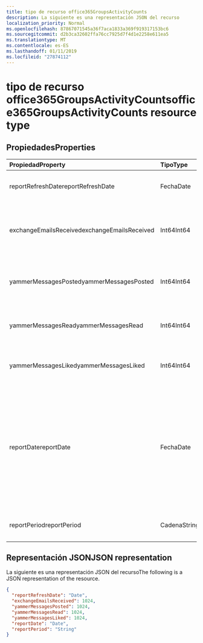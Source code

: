 ```yaml
---
title: tipo de recurso office365GroupsActivityCounts
description: La siguiente es una representación JSON del recurso
localization_priority: Normal
ms.openlocfilehash: 87867071545a36f7aca1833a369f919317153bc6
ms.sourcegitcommit: d2b3ca32602ffa76cc7925d7f4d1e2258e611ea5
ms.translationtype: MT
ms.contentlocale: es-ES
ms.lasthandoff: 01/11/2019
ms.locfileid: "27874112"
---
```

# <a name="office365groupsactivitycounts-resource-type"></a><span data-ttu-id="74d46-103">tipo de recurso office365GroupsActivityCounts</span><span class="sxs-lookup"><span data-stu-id="74d46-103">office365GroupsActivityCounts resource type</span></span>

## <a name="properties"></a><span data-ttu-id="74d46-104">Propiedades</span><span class="sxs-lookup"><span data-stu-id="74d46-104">Properties</span></span>

| <span data-ttu-id="74d46-105">Propiedad</span><span class="sxs-lookup"><span data-stu-id="74d46-105">Property</span></span>               | <span data-ttu-id="74d46-106">Tipo</span><span class="sxs-lookup"><span data-stu-id="74d46-106">Type</span></span>   | <span data-ttu-id="74d46-107">Description</span><span class="sxs-lookup"><span data-stu-id="74d46-107">Description</span></span>                              |
| :--------------------- | :----- | ---------------------------------------- |
| <span data-ttu-id="74d46-108">reportRefreshDate</span><span class="sxs-lookup"><span data-stu-id="74d46-108">reportRefreshDate</span></span>      | <span data-ttu-id="74d46-109">Fecha</span><span class="sxs-lookup"><span data-stu-id="74d46-109">Date</span></span>   | <span data-ttu-id="74d46-110">La fecha más reciente del contenido.</span><span class="sxs-lookup"><span data-stu-id="74d46-110">The latest date of the content.</span></span>          |
| <span data-ttu-id="74d46-111">exchangeEmailsReceived</span><span class="sxs-lookup"><span data-stu-id="74d46-111">exchangeEmailsReceived</span></span> | <span data-ttu-id="74d46-112">Int64</span><span class="sxs-lookup"><span data-stu-id="74d46-112">Int64</span></span>  | <span data-ttu-id="74d46-113">El número de mensajes de correo electrónico recibidos por los buzones de grupo.</span><span class="sxs-lookup"><span data-stu-id="74d46-113">The number of emails received by Group mailboxes.</span></span> |
| <span data-ttu-id="74d46-114">yammerMessagesPosted</span><span class="sxs-lookup"><span data-stu-id="74d46-114">yammerMessagesPosted</span></span>   | <span data-ttu-id="74d46-115">Int64</span><span class="sxs-lookup"><span data-stu-id="74d46-115">Int64</span></span>  | <span data-ttu-id="74d46-116">El número de los mensajes enviados a grupos de Yammer.</span><span class="sxs-lookup"><span data-stu-id="74d46-116">The number of messages posted to Yammer groups.</span></span> |
| <span data-ttu-id="74d46-117">yammerMessagesRead</span><span class="sxs-lookup"><span data-stu-id="74d46-117">yammerMessagesRead</span></span>     | <span data-ttu-id="74d46-118">Int64</span><span class="sxs-lookup"><span data-stu-id="74d46-118">Int64</span></span>  | <span data-ttu-id="74d46-119">El número de mensajes leídos en grupos de Yammer.</span><span class="sxs-lookup"><span data-stu-id="74d46-119">The number of messages read in Yammer groups.</span></span> |
| <span data-ttu-id="74d46-120">yammerMessagesLiked</span><span class="sxs-lookup"><span data-stu-id="74d46-120">yammerMessagesLiked</span></span>    | <span data-ttu-id="74d46-121">Int64</span><span class="sxs-lookup"><span data-stu-id="74d46-121">Int64</span></span>  | <span data-ttu-id="74d46-122">El número de mensajes en grupos de Yammer.</span><span class="sxs-lookup"><span data-stu-id="74d46-122">The number of messages liked in Yammer groups.</span></span> |
| <span data-ttu-id="74d46-123">reportDate</span><span class="sxs-lookup"><span data-stu-id="74d46-123">reportDate</span></span>             | <span data-ttu-id="74d46-124">Fecha</span><span class="sxs-lookup"><span data-stu-id="74d46-124">Date</span></span>   | <span data-ttu-id="74d46-125">La fecha en la que un número de mensajes de correo electrónico se han enviado a un buzón de grupo o un número de mensajes se contabilizaron, leer o gustado en un grupo de Yammer</span><span class="sxs-lookup"><span data-stu-id="74d46-125">The date on which a number of emails were sent to a group mailbox or a number of messages were posted, read, or liked in a Yammer group</span></span> |
| <span data-ttu-id="74d46-126">reportPeriod</span><span class="sxs-lookup"><span data-stu-id="74d46-126">reportPeriod</span></span>           | <span data-ttu-id="74d46-127">Cadena</span><span class="sxs-lookup"><span data-stu-id="74d46-127">String</span></span> | <span data-ttu-id="74d46-128">El número de días que cubre el informe.</span><span class="sxs-lookup"><span data-stu-id="74d46-128">The number of days the report covers.</span></span>    |

## <a name="json-representation"></a><span data-ttu-id="74d46-129">Representación JSON</span><span class="sxs-lookup"><span data-stu-id="74d46-129">JSON representation</span></span>

<span data-ttu-id="74d46-130">La siguiente es una representación JSON del recurso</span><span class="sxs-lookup"><span data-stu-id="74d46-130">The following is a JSON representation of the resource.</span></span>

<!-- {
  "blockType": "resource",
  "@odata.type": "microsoft.graph.office365GroupsActivityCounts"
} -->

```json
{
  "reportRefreshDate": "Date", 
  "exchangeEmailsReceived": 1024, 
  "yammerMessagesPosted": 1024, 
  "yammerMessagesRead": 1024, 
  "yammerMessagesLiked": 1024, 
  "reportDate": "Date", 
  "reportPeriod": "String"
}
```

